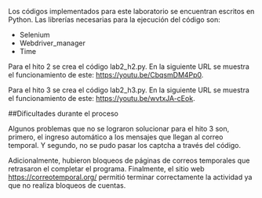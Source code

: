 Los códigos implementados para este laboratorio se encuentran escritos en Python. Las librerías necesarias para la ejecución del código son:
  - Selenium
  - Webdriver_manager
  - Time

Para el hito 2 se crea el código lab2_h2.py. En la siguiente URL se muestra el funcionamiento de este: https://youtu.be/CbqsmDM4Pp0.

Para el hito 3 se crea el código lab2_h3.py. En la siguiente URL se muestra el funcionamiento de este: https://youtu.be/wvtxJA-cEok.

##Dificultades durante el proceso

Algunos problemas que no se lograron solucionar para el hito 3 son, primero, el ingreso automático a los mensajes que llegan al correo temporal. Y segundo, no se pudo pasar los captcha a través del código.

Adicionalmente, hubieron bloqueos de páginas de correos temporales que retrasaron el completar el programa. Finalmente, el sitio web https://correotemporal.org/ permitió terminar correctamente la actividad ya que no realiza bloqueos de cuentas.
